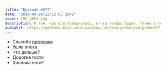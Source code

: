 ```yaml
---
title: "Episode #077"
date: "2018-09-29T22:12:03.284Z"
cover: IMG_4053.jpg
description: О том, как все повернулось, и что теперь будет. Также о гостях и о ноге.
audioUrl: https://podtema.blob.core.windows.net/evergreen/evergreen077.mp3
---
```


- Спасибо [патронам](https://patreon.com/podtema)
- Ушла эпоха
- Что дальше?
- Дорогие гости
- Хроника ноги?